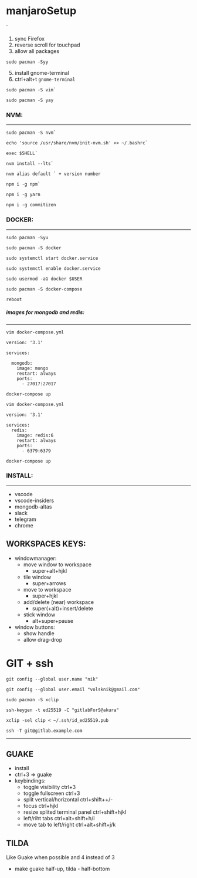 # manjaroSetup
`

1. sync Firefox
2. reverse scroll for touchpad
3. allow all packages
```
sudo pacman -Syy
```
5. install gnome-terminal
6. ctrl+alt+t `gnome-terminal`
```
sudo pacman -S vim`
```
```
sudo pacman -S yay
```
### NVM:
---
```
sudo pacman -S nvm`
```
```
echo 'source /usr/share/nvm/init-nvm.sh' >> ~/.bashrc`
```
```
exec $SHELL`
```
```
nvm install --lts`
```
```
nvm alias default ` + version number
```
```
npm i -g npm`
```
```
npm i -g yarn
```
```
npm i -g commitizen
```
### DOCKER:
---
```
sudo pacman -Syu
```
```
sudo pacman -S docker
```
```
sudo systemctl start docker.service
```
```
sudo systemctl enable docker.service
```
```
sudo usermod -aG docker $USER
```
```
sudo pacman -S docker-compose
```
```
reboot
```

##### images for mongodb and redis:
---
```
vim docker-compose.yml
```
```
version: '3.1'

services:

  mongodb:
    image: mongo
    restart: always
    ports:
      - 27017:27017
```
```
docker-compose up
```
```
vim docker-compose.yml
```
```
version: '3.1'

services:
  redis:
    image: redis:6
    restart: always
    ports:
      - 6379:6379
```
```
docker-compose up
```
### INSTALL:
---
* vscode
* vscode-insiders
* mongodb-altas
* slack
* telegram
* chrome



## WORKSPACES KEYS:
* windowmanager:
    * move window to workspace
      * super+alt+hjkl
    * tile window
      * super+arrows
    * move to workspace
      * super+hjkl
    * add/delete (near) workspace
      * super(+alt)+insert/delete
    * stick window
      * alt+super+pause
* window buttons:
    * show handle
    * allow drag-drop


# GIT + ssh
```
git config --global user.name "nik"
```
```
git config --global user.email "volsknik@gmail.com"
```
```
sudo pacman -S xclip
```
```
ssh-keygen -t ed25519 -C "gitlabForS@akura"
```
```
xclip -sel clip < ~/.ssh/id_ed25519.pub
```
```
ssh -T git@gitlab.example.com
```
---

## GUAKE
* install
* ctrl+3 => guake
* keybindings:
    * toggle visibility ctrl+3
    * toggle fullscreen ctrl+3
    * split vertical/horizontal ctrl+shift++/-
    * focus ctrl+hjkl
    * resize splited terminal panel ctrl+shift+hjkl
    * left/riht tabs ctrl+alt+shift+h/l
    * move tab to left/right ctrl+alt+shift+j/k

## TILDA
Like Guake when possible and 4 instead of 3
* make guake half-up, tilda - half-bottom







